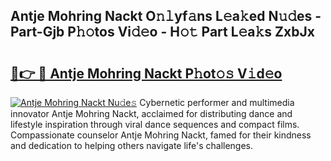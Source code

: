 ## Antje Mohring Nackt O𝚗𝚕yf𝚊ns L𝚎a𝚔ed N𝚞𝚍es - Part-Gjb P𝚑𝚘tos Vi𝚍𝚎o - H𝚘𝚝 Part L𝚎a𝚔s ZxbJx

# <h2><a href="http://kf8ade.oniu.top/?m=Antje+Mohring+Nackt">🔗👉 🔴 Antje Mohring Nackt P𝚑ot𝚘𝚜 V𝚒d𝚎o</a></h2>

[![Antje Mohring Nackt Nu𝚍e𝚜](https://i.imgur.com/0qMVB7G.gif)](http://kf8ade.oniu.top/?m=Antje+Mohring+Nackt)
Cybernetic performer and multimedia innovator Antje Mohring Nackt, acclaimed for distributing dance and lifestyle inspiration through viral dance sequences and compact films. Compassionate counselor Antje Mohring Nackt, famed for their kindness and dedication to helping others navigate life's challenges.  
